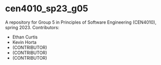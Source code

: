 # cen4010_sp23_g05
A repository for Group 5 in Principles of Software Engineering (CEN4010), spring 2023.
Contributors:
- Ethan Curtis
- Kevin Horta
- (CONTRIBUTOR)
- (CONTRIBUTOR)
- (CONTRIBUTOR)
